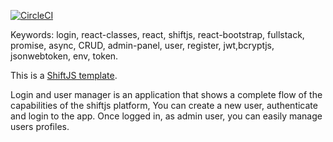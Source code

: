 [![CircleCI](https://circleci.com/gh/shiftjs/login.svg?style=svg)](https://circleci.com/gh/shiftjs/login)

Keywords: login, react-classes, react, shiftjs, react-bootstrap, fullstack, promise, async, CRUD, admin-panel, user, register, jwt,bcryptjs, jsonwebtoken, env, token.

This is a [ShiftJS template](https://shiftjs.com/).

Login and user manager is an application that shows a complete flow of the capabilities of the shiftjs platform,
You can create a new user, authenticate and login to the app.
Once logged in, as admin user, you can easily manage users profiles.
